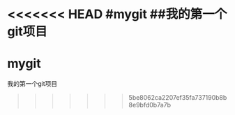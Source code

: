 <<<<<<< HEAD
#mygit
##我的第一个git项目
=======
# mygit
我的第一个git项目
>>>>>>> 5be8062ca2207ef35fa737190b8b8e9bfd0b7a7b
